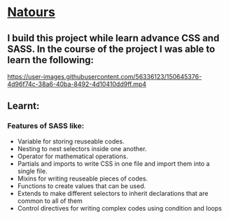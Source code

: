 # [Natours](https://natours1.vercel.app)

## I build this project while learn advance CSS and SASS. In the course of the project I was able  to learn the following:



https://user-images.githubusercontent.com/56336123/150645376-4d96f74c-38a6-40ba-8492-4d10410dd9ff.mp4





## Learnt:
### Features of  SASS like:
- Variable for storing reuseable codes.
- Nesting to nest selectors inside one another.
- Operator for mathematical operations.
- Partials and imports to write CSS in one file and import them into a single file.
- Mixins for writing reuseable pieces of codes. 
- Functions to create values that can be used.
- Extends to make different selectors to inherit declarations that are common to  all of them
- Control directives for writing complex codes using condition and loops
  


